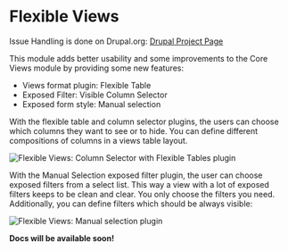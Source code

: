 # Flexible Views

Issue Handling is done on Drupal.org:
[Drupal Project Page](https://www.drupal.org/project/flexible_views)

This module adds better usability and some improvements to the Core Views module by providing some new features:

<ul>
  <li>Views format plugin: Flexible Table</li>
<li>Exposed Filter: Visible Column Selector</li>
<li>Exposed form style: Manual selection</li>
</ul>

With the flexible table and column selector plugins, the users can choose which columns they want to see or to hide. You can define different compositions of columns in a views table layout.

<img src="/files/flexible-views-column-selector_0.png" alt="Flexible Views: Column Selector with Flexible Tables plugin" />

With the Manual Selection exposed filter plugin, the user can choose exposed filters from a select list. This way a view with a lot of exposed filters keeps to be clean and clear. You only choose the filters you need. Additionally, you can define filters which should be always visible:


<img src="/files/flexible-views-manual-selection_0.png" alt="Flexible Views: Manual selection plugin" />

<strong>Docs will be available soon!</strong>
